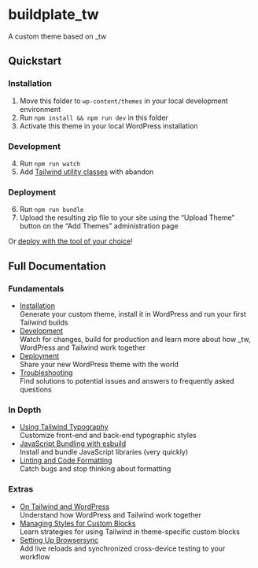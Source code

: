 buildplate\_tw
==============

A custom theme based on \_tw

## Quickstart

### Installation

1. Move this folder to `wp-content/themes` in your local development environment
2. Run `npm install && npm run dev` in this folder
3. Activate this theme in your local WordPress installation

### Development

4. Run `npm run watch`
5. Add [Tailwind utility classes](https://tailwindcss.com/docs/utility-first) with abandon

### Deployment

6. Run `npm run bundle`
7. Upload the resulting zip file to your site using the “Upload Theme” button on the “Add Themes” administration page

Or [deploy with the tool of your choice](https://underscoretw.com/docs/deployment/#h-other-deployment-options)!

## Full Documentation

### Fundamentals

* [Installation](https://underscoretw.com/docs/installation/)  
  Generate your custom theme, install it in WordPress and run your first Tailwind builds
* [Development](https://underscoretw.com/docs/development/)  
  Watch for changes, build for production and learn more about how _tw, WordPress and Tailwind work together
* [Deployment](https://underscoretw.com/docs/deployment/)  
  Share your new WordPress theme with the world
* [Troubleshooting](https://underscoretw.com/docs/troubleshooting/)  
  Find solutions to potential issues and answers to frequently asked questions

### In Depth

* [Using Tailwind Typography](https://underscoretw.com/docs/tailwind-typography/)  
  Customize front-end and back-end typographic styles
* [JavaScript Bundling with esbuild](https://underscoretw.com/docs/esbuild/)  
  Install and bundle JavaScript libraries (very quickly)
* [Linting and Code Formatting](https://underscoretw.com/docs/linting-code-formatting/)  
  Catch bugs and stop thinking about formatting

### Extras

* [On Tailwind and WordPress](https://underscoretw.com/docs/wordpress-tailwind/)  
  Understand how WordPress and Tailwind work together
* [Managing Styles for Custom Blocks](https://underscoretw.com/docs/custom-blocks/)  
  Learn strategies for using Tailwind in theme-specific custom blocks
* [Setting Up Browsersync](https://underscoretw.com/docs/browsersync/)  
  Add live reloads and synchronized cross-device testing to your workflow
